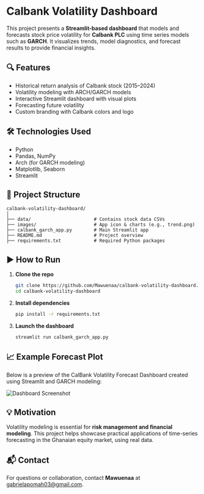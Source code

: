 # Calbank Volatility Dashboard

This project presents a **Streamlit-based dashboard** that models and forecasts stock price volatility for **Calbank PLC** using time series models such as **GARCH**. It visualizes trends, model diagnostics, and forecast results to provide financial insights.

## 🔍 Features

- Historical return analysis of Calbank stock (2015–2024)
- Volatility modeling with ARCH/GARCH models
- Interactive Streamlit dashboard with visual plots
- Forecasting future volatility
- Custom branding with Calbank colors and logo

## 🛠️ Technologies Used

- Python
- Pandas, NumPy
- Arch (for GARCH modeling)
- Matplotlib, Seaborn
- Streamlit

## 📁 Project Structure

```
calbank-volatility-dashboard/
│
├── data/                       # Contains stock data CSVs
├── images/                     # App icon & charts (e.g., trend.png)
├── calbank_garch_app.py        # Main Streamlit app
├── README.md                   # Project overview
├── requirements.txt            # Required Python packages
```

## ▶️ How to Run

1. **Clone the repo**
   ```bash
   git clone https://github.com/Mawuenaa/calbank-volatility-dashboard.git
   cd calbank-volatility-dashboard
   ```

2. **Install dependencies**
   ```bash
   pip install -r requirements.txt
   ```

3. **Launch the dashboard**
   ```bash
   streamlit run calbank_garch_app.py
   ```

## 📈 Example Forecast Plot

Below is a preview of the CalBank Volatility Forecast Dashboard created using Streamlit and GARCH modeling:

![Dashboard Screenshot](images/dashboard.png)

## 💡 Motivation

Volatility modeling is essential for **risk management and financial modeling**. This project helps showcase practical applications of time-series forecasting in the Ghanaian equity market, using real data.

## 📬 Contact

For questions or collaboration, contact **Mawuenaa** at gabrielapomah03@gmail.com.
